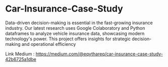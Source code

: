 # Car-Insurance-Case-Study
Data-driven decision-making is essential in the fast-growing insurance industry. Our latest research uses Google Colaboratory and Python dataframes to analyze vehicle insurance data, showcasing modern technology's power. This project offers insights for strategic decision-making and operational efficiency

Link Medium : https://medium.com/@eqythareq/car-insurance-case-study-42b6725a1dbe
